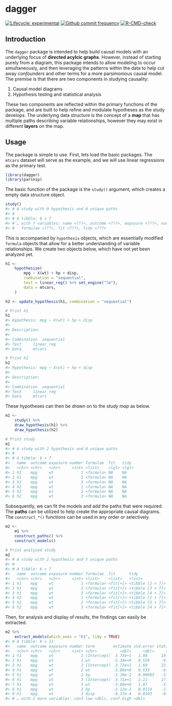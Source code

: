 
<!-- README.md is generated from README.Rmd. Please edit that file -->

# dagger

<!-- badges: start -->

[![Lifecycle:
experimental](https://img.shields.io/badge/lifecycle-experimental-orange.svg)](https://www.tidyverse.org/lifecycle/#experimental)
[![Github commit
frequency](https://img.shields.io/github/commit-activity/w/asshah4/dagger)](https://github.com/asshah4/dagger/graphs/commit-activity)
[![R-CMD-check](https://github.com/asshah4/dagger/workflows/R-CMD-check/badge.svg)](https://github.com/asshah4/dagger/actions)

<!-- badges: end -->

## Introduction

The `dagger` package is intended to help build causal models with an
underlying focus of **directed acylcic graphs**. However, instead of
starting purely from a diagram, this package intends to allow modeling
to occur simultaneously, and then leveraging the patterns within the
data to help cut away *confounders* and other terms for a more
parsimonious causal model. The premise is that there are two components
in studying causality:

1.  Causal model diagrams
2.  Hypothesis testing and statistical analysis

These two components are reflected within the primary functions of the
package, and are built to help refine and modulate hypotheses as the
study develops. The underlying data structure is the concept of a
**map** that has multiple paths describing variable relationships,
however they may exist in different **layers** on the map.

## Usage

The package is simple to use. First, lets load the basic packages. The
`mtcars` dataset will serve as the example, and we will use linear
regressions as the primary test.

``` r
library(dagger)
library(parsnip)
```

The basic function of the package is the `study()` argument, which
creates a empty data structure object.

``` r
study()
#> # A study with 0 hypothesis and 0 unique paths
#> # 
#> # A tibble: 0 × 7
#> # … with 7 variables: name <???>, outcome <???>, exposure <???>, number <???>,
#> #   formulae <???>, fit <???>, tidy <???>
```

This is accompanied by `hypothesis` objects, which are essentially
modified `formula` objects that allow for a better understanding of
variable relationships. We create two objects below, which have not yet
been analyzed yet.

``` r
h1 <-
    hypothesize(
        mpg ~ X(wt) + hp + disp,
        combination = "sequential",
        test = linear_reg() %>% set_engine("lm"),
        data = mtcars,
    )

h2 <- update_hypothesis(h1, combination = "sequential")

# Print h1
h1
#> Hypothesis: mpg ~ X(wt) + hp + disp
#> 
#> Description:
#> 
#> Combination  sequential
#> Test     linear_reg
#> Data     mtcars

# Print h2
h2
#> Hypothesis: mpg ~ X(wt) + hp + disp
#> 
#> Description:
#> 
#> Combination  sequential
#> Test     linear_reg
#> Data     mtcars
```

These hypotheses can then be *drawn* on to the *study map* as below.

``` r
m1 <-
    study() %>%
    draw_hypothesis(h1) %>%
    draw_hypothesis(h2) 

# Print study
m1
#> # A study with 2 hypothesis and 0 unique paths
#> # 
#> # A tibble: 6 × 7
#>   name  outcome exposure number formulae  fit   tidy 
#>   <chr> <chr>   <chr>     <int> <list>    <lgl> <lgl>
#> 1 h1    mpg     wt            1 <formula> NA    NA   
#> 2 h1    mpg     wt            2 <formula> NA    NA   
#> 3 h1    mpg     wt            3 <formula> NA    NA   
#> 4 h2    mpg     wt            1 <formula> NA    NA   
#> 5 h2    mpg     wt            2 <formula> NA    NA   
#> 6 h2    mpg     wt            3 <formula> NA    NA
```

Subsequently, we can fit the models and add the paths that were
required. The **paths** can be utilized to help create the appropriate
causal diagrams. The `construct_*()` functions can be used in any order
or selectively.

``` r
m2 <-
    m1 %>%
    construct_paths() %>%
    construct_models()

# Print analyzed study
m2
#> # A study with 2 hypothesis and 5 unique paths
#> # 
#> # A tibble: 6 × 7
#>   name  outcome exposure number formulae  fit      tidy            
#>   <chr> <chr>   <chr>     <int> <list>    <list>   <list>          
#> 1 h1    mpg     wt            1 <formula> <fit[+]> <tibble [2 × 7]>
#> 2 h1    mpg     wt            2 <formula> <fit[+]> <tibble [3 × 7]>
#> 3 h1    mpg     wt            3 <formula> <fit[+]> <tibble [4 × 7]>
#> 4 h2    mpg     wt            1 <formula> <fit[+]> <tibble [2 × 7]>
#> 5 h2    mpg     wt            2 <formula> <fit[+]> <tibble [3 × 7]>
#> 6 h2    mpg     wt            3 <formula> <fit[+]> <tibble [4 × 7]>
```

Then, for analysis and display of results, the findings can easily be
extracted.

``` r
m2 %>% 
    extract_models(which_ones = "h1", tidy = TRUE)
#> # A tibble: 9 × 11
#>   name  outcome exposure number term        estimate std.error statistic  p.value
#>   <chr> <chr>   <chr>     <int> <chr>          <dbl>     <dbl>     <dbl>    <dbl>
#> 1 h1    mpg     wt            1 (Intercept)  3.73e+1   1.88      19.9    8.24e-19
#> 2 h1    mpg     wt            1 wt          -5.34e+0   0.559     -9.56   1.29e-10
#> 3 h1    mpg     wt            2 (Intercept)  3.72e+1   1.60      23.3    2.57e-20
#> 4 h1    mpg     wt            2 wt          -3.88e+0   0.633     -6.13   1.12e- 6
#> 5 h1    mpg     wt            2 hp          -3.18e-2   0.00903   -3.52   1.45e- 3
#> 6 h1    mpg     wt            3 (Intercept)  3.71e+1   2.11      17.6    1.16e-16
#> 7 h1    mpg     wt            3 wt          -3.80e+0   1.07      -3.56   1.33e- 3
#> 8 h1    mpg     wt            3 hp          -3.12e-2   0.0114    -2.72   1.10e- 2
#> 9 h1    mpg     wt            3 disp        -9.37e-4   0.0103    -0.0905 9.29e- 1
#> # … with 2 more variables: conf.low <dbl>, conf.high <dbl>
```
